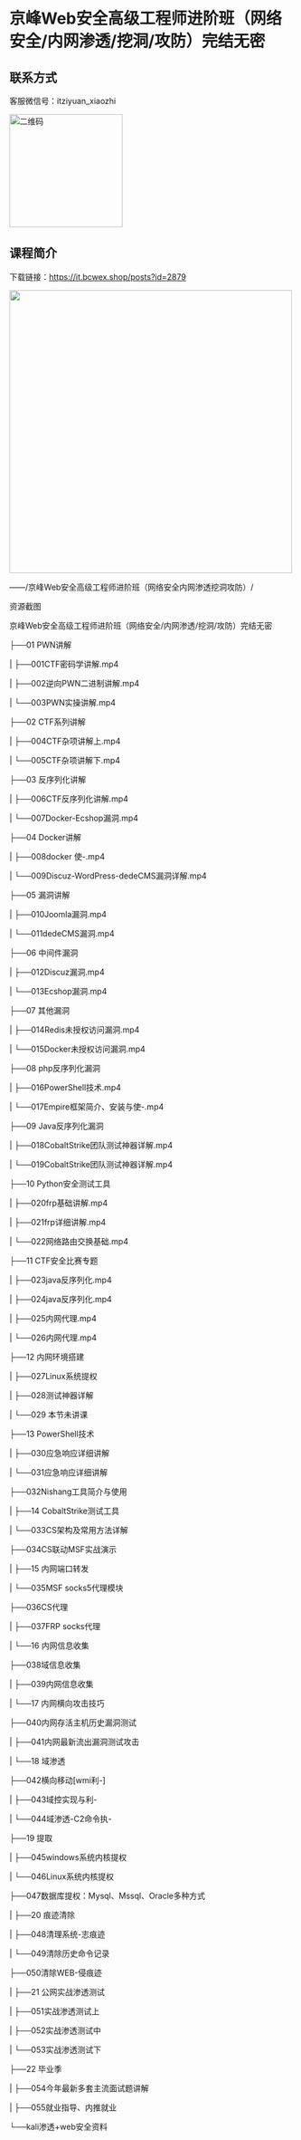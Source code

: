 # 京峰Web安全高级工程师进阶班（网络安全/内网渗透/挖洞/攻防）完结无密

## 联系方式

客服微信号：itziyuan_xiaozhi

<img src="https://ziyuanyun.oss-cn-guangzhou.aliyuncs.com/common/20240614073449/666b82192834a.jpg" width="200" height="200" alt="二维码">

## 课程简介

下载链接：https://it.bcwex.shop/posts?id=2879

<img src="https://ziyuanyun.oss-cn-guangzhou.aliyuncs.com/yun/20240515184409/664491f927c66.jpg" width="500" alt="">

  

 ——/京峰Web安全高级工程师进阶班（网络安全内网渗透挖洞攻防）/

 资源截图

 京峰Web安全高级工程师进阶班（网络安全/内网渗透/挖洞/攻防）完结无密



 ├──01 PWN讲解

 | ├──001CTF密码学讲解.mp4

 | ├──002逆向PWN二进制讲解.mp4

 | └──003PWN实操讲解.mp4

 ├──02 CTF系列讲解

 | ├──004CTF杂项讲解上.mp4

 | └──005CTF杂项讲解下.mp4

 ├──03 反序列化讲解

 | ├──006CTF反序列化讲解.mp4

 | └──007Docker-Ecshop漏洞.mp4

 ├──04 Docker讲解

 | ├──008docker 使-.mp4

 | └──009Discuz-WordPress-dedeCMS漏洞详解.mp4

 ├──05 漏洞讲解

 | ├──010Joomla漏洞.mp4

 | └──011dedeCMS漏洞.mp4

 ├──06 中间件漏洞

 | ├──012Discuz漏洞.mp4

 | └──013Ecshop漏洞.mp4

 ├──07 其他漏洞

 | ├──014Redis未授权访问漏洞.mp4

 | └──015Docker未授权访问漏洞.mp4

 ├──08 php反序列化漏洞

 | ├──016PowerShell技术.mp4

 | └──017Empire框架简介、安装与使-.mp4

 ├──09 Java反序列化漏洞

 | ├──018CobaltStrike团队测试神器详解.mp4

 | └──019CobaltStrike团队测试神器详解.mp4

 ├──10 Python安全测试工具

 | ├──020frp基础讲解.mp4

 | ├──021frp详细讲解.mp4

 | └──022网络路由交换基础.mp4

 ├──11 CTF安全比赛专题

 | ├──023java反序列化.mp4

 | ├──024java反序列化.mp4

 | ├──025内网代理.mp4

 | └──026内网代理.mp4

 ├──12 内网环境搭建

 | ├──027Linux系统提权

 | ├──028测试神器详解

 | └──029 本节未讲课

 ├──13 PowerShell技术

 | ├──030应急响应详细讲解

 | └──031应急响应详细讲解

 ├──032Nishang工具简介与使用

 | ├──14 CobaltStrike测试工具

 | └──033CS架构及常用方法详解

 ├──034CS联动MSF实战演示

 | ├──15 内网端口转发

 | └──035MSF socks5代理模块

 ├──036CS代理

 | ├──037FRP socks代理

 | └──16 内网信息收集

 ├──038域信息收集

 | ├──039内网信息收集

 | └──17 内网横向攻击技巧

 ├──040内网存活主机历史漏洞测试

 | ├──041内网最新流出漏洞测试攻击

 | └──18 域渗透

 ├──042横向移动[wmi利-]

 | ├──043域控实现与利-

 | └──044域渗透-C2命令执-

 ├──19 提取

 | ├──045windows系统内核提权

 | └──046Linux系统内核提权

 ├──047数据库提权：Mysql、Mssql、Oracle多种方式

 | ├──20 痕迹清除

 | ├──048清理系统-志痕迹

 | └──049清除历史命令记录

 ├──050清除WEB-侵痕迹

 | ├──21 公网实战渗透测试

 | ├──051实战渗透测试上

 | ├──052实战渗透测试中

 | └──053实战渗透测试下

 ├──22 毕业季

 | ├──054今年最新多套主流面试题讲解

 | ├──055就业指导、内推就业

 └──kali渗透+web安全资料

  